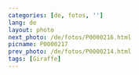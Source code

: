 ```yaml
---
categories: [de, fotos, '']
lang: de
layout: photo
next_photo: /de/fotos/P0000216.html
picname: P0000217
prev_photo: /de/fotos/P0000214.html
tags: [Giraffe]
---
```

